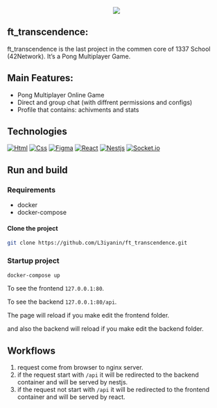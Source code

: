 <p align="center">
  <img src="https://github.com/L3iyanin/ft_transcendence/blob/2-kirwa-init-project/readme/images/logo.svg" />
</p>

## ft_transcendence:
ft_transcendence is the last project in the commen core of 1337 School (42Network).
It’s a Pong Multiplayer Game.

## Main Features:
- Pong Multiplayer Online Game
- Direct and group chat (with diffrent permissions and configs)
- Profile that contains: achivments and stats

## Technologies
[![Html](https://img.shields.io/badge/Html-20232A?style=flat&logo=html5&logoColor=E44D26&link=https://github.com/arihant-jain-09)](https://github.com/L3iyanin)
[![Css](https://img.shields.io/badge/Css-20232A?style=flat&logo=css3&logoColor=1572B6&link=https://github.com/arihant-jain-09)](https://github.com/L3iyanin)
[![Figma](https://img.shields.io/badge/Figma-20232A?style=flat&logo=figma&logoColor=FFFFFF&link=https://github.com/arihant-jain-09)](https://github.com/L3iyanin)
[![React](https://img.shields.io/badge/React-20232A?style=flat&logo=react&logoColor=61DAFB&link=https://github.com/arihant-jain-09)](https://github.com/L3iyanin)
[![Nestjs](https://img.shields.io/badge/Nest-20232A?style=flat&logo=nestjs&logoColor=ED2945)](https://github.com/L3iyanin)
[![Socket.io](https://img.shields.io/badge/Socket.io-20232A?style=flat&logo=socket.io&logoColor=FFF)](https://github.com/L3iyanin)

## Run and build

### Requirements
- docker
- docker-compose

#### Clone the project

```bash
git clone https://github.com/L3iyanin/ft_transcendence.git
```

### Startup project
```bash
docker-compose up
```

To see the frontend `127.0.0.1:80`.

To see the backend `127.0.0.1:80/api`.

The page will reload if you make edit the frontend folder.

and also the backend will reload if you make edit the backend folder.

## Workflows

1. request come from browser to nginx server.
2. if the request start with `/api` it will be redirected to the backend container and will be served by nestjs.
3. if the request not start with `/api` it will be redirected to the frontend container and will be served by react.
